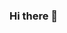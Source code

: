 ### Hi there 👋

<!--
**Techie-Pi/Techie-Pi** is a ✨ _special_ ✨ repository because its `README.md` (this file) appears on your GitHub profile.

Here are some ideas to get you started:

- 🔭 I’m currently working on a lot of projects (and helping at some companies)
- 🌱 I’m currently learning Deno & Vue.JS
- 📫 How to reach me: you can mail me to ``techiepi@pm.me``
- 😄 Pronouns: they/them
- ⚡ Fun fact: yes?
-->
